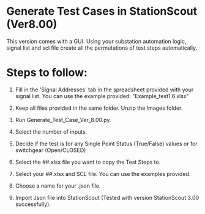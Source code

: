# Generate Test Cases in StationScout (Ver8.00)

This version comes with a GUI. 
Using your substation automation logic, signal list and scl file create all the permutations of test steps automatically.

# Steps to follow:

1) Fill in the 'Signal Addresses' tab in the spreadsheet provided with your signal list.  You can use the example provided: "Example_test1.6.xlsx" 
2) Keep all files provided in the same folder. Unzip the Images folder.
3) Run Generate_Test_Case_Ver_8.00.py.
   
5) Select the number of inputs.
6) Decide if the test is for any Single Point Status (True/False) values or for switchgear (Open/CLOSED)
7) Select the ##.xlsx file you want to copy the Test Steps to.
8) Select your ##.xlsx and SCL file. You can use the examples provided.
9) Choose a name for your .json file.
10) Import Json file into StationScout (Tested with version StationScout 3.00 successfully).
